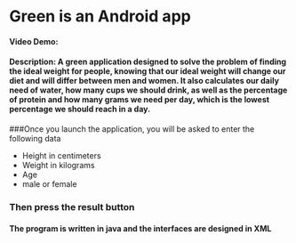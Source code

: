 # Green is an Android app
#### Video Demo:  <URL HERE>
#### Description:  A green application designed to solve the problem of finding the ideal weight for people, knowing that our ideal weight will change our diet and will differ between men and women. It also calculates our daily need of water, how many cups we should drink, as well as the percentage of protein and how many grams we need per day, which is the lowest percentage we should reach in a day.
  ###Once you launch the application, you will be asked to enter the following data
  - Height in centimeters
  - Weight in kilograms
  - Age
  - male or female
  ### Then press the result button
  #### The program is written in java and the interfaces are designed in XML
  
